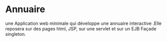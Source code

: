 # Annuaire
une Application web minimale qui développe une annuaire interactive .Elle reposera sur des pages html, JSP, sur une servlet et sur un EJB Façade singleton.
